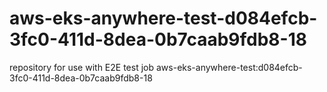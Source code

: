 # aws-eks-anywhere-test-d084efcb-3fc0-411d-8dea-0b7caab9fdb8-18
repository for use with E2E test job aws-eks-anywhere-test:d084efcb-3fc0-411d-8dea-0b7caab9fdb8-18
